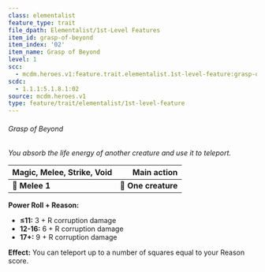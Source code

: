 ```yaml
---
class: elementalist
feature_type: trait
file_dpath: Elementalist/1st-Level Features
item_id: grasp-of-beyond
item_index: '02'
item_name: Grasp of Beyond
level: 1
scc:
  - mcdm.heroes.v1:feature.trait.elementalist.1st-level-feature:grasp-of-beyond
scdc:
  - 1.1.1:5.1.8.1:02
source: mcdm.heroes.v1
type: feature/trait/elementalist/1st-level-feature
---
```


###### Grasp of Beyond

*You absorb the life energy of another creature and use it to teleport.*

| **Magic, Melee, Strike, Void** |     **Main action** |
| ------------------------------ | ------------------: |
| **📏 Melee 1**                 | **🎯 One creature** |

**Power Roll + Reason:**

- **≤11:** 3 + R corruption damage
- **12-16:** 6 + R corruption damage
- **17+:** 9 + R corruption damage

**Effect:** You can teleport up to a number of squares equal to your Reason score.
